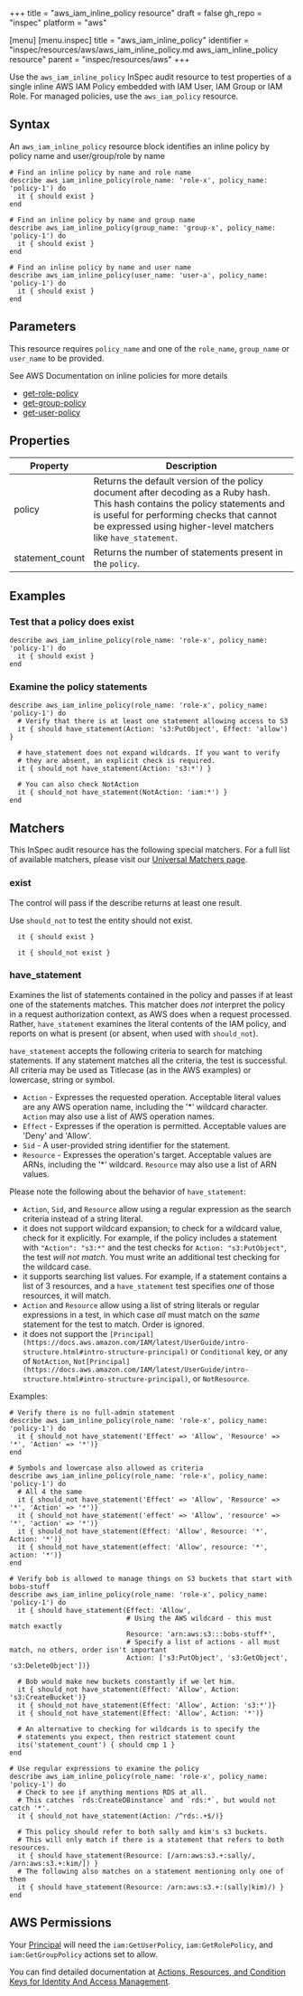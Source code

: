 +++
title = "aws_iam_inline_policy resource"
draft = false
gh_repo = "inspec"
platform = "aws"

[menu]
  [menu.inspec]
    title = "aws_iam_inline_policy"
    identifier = "inspec/resources/aws/aws_iam_inline_policy.md aws_iam_inline_policy resource"
    parent = "inspec/resources/aws"
+++

Use the `aws_iam_inline_policy` InSpec audit resource to test properties of a single inline AWS IAM Policy embedded with IAM User, IAM Group or IAM Role. For managed policies, use the `aws_iam_policy` resource.

## Syntax

An `aws_iam_inline_policy` resource block identifies an inline policy by policy name and user/group/role by name

    # Find an inline policy by name and role name
    describe aws_iam_inline_policy(role_name: 'role-x', policy_name: 'policy-1') do
      it { should exist }
    end

    # Find an inline policy by name and group name
    describe aws_iam_inline_policy(group_name: 'group-x', policy_name: 'policy-1') do
      it { should exist }
    end

    # Find an inline policy by name and user name
    describe aws_iam_inline_policy(user_name: 'user-a', policy_name: 'policy-1') do
      it { should exist }
    end

## Parameters

This resource requires `policy_name` and one of the `role_name`, `group_name` or `user_name` to be provided.

See AWS Documentation on inline policies for more details

- [get-role-policy](https://awscli.amazonaws.com/v2/documentation/api/latest/reference/iam/get-role-policy.html)
- [get-group-policy](https://awscli.amazonaws.com/v2/documentation/api/latest/reference/iam/get-group-policy.html)
- [get-user-policy](https://awscli.amazonaws.com/v2/documentation/api/latest/reference/iam/get-user-policy.html)

## Properties

| Property        | Description                                                                                                                                                                                                                                |
| --------------- | ------------------------------------------------------------------------------------------------------------------------------------------------------------------------------------------------------------------------------------------ |
| policy          | Returns the default version of the policy document after decoding as a Ruby hash. This hash contains the policy statements and is useful for performing checks that cannot be expressed using higher-level matchers like `have_statement`. |
| statement_count | Returns the number of statements present in the `policy`.                                                                                                                                                                                  |

## Examples

### Test that a policy does exist

    describe aws_iam_inline_policy(role_name: 'role-x', policy_name: 'policy-1') do
      it { should exist }
    end

### Examine the policy statements

    describe aws_iam_inline_policy(role_name: 'role-x', policy_name: 'policy-1') do
      # Verify that there is at least one statement allowing access to S3
      it { should have_statement(Action: 's3:PutObject', Effect: 'allow') }

      # have_statement does not expand wildcards. If you want to verify
      # they are absent, an explicit check is required.
      it { should_not have_statement(Action: 's3:*') }

      # You can also check NotAction
      it { should_not have_statement(NotAction: 'iam:*') }
    end

## Matchers

This InSpec audit resource has the following special matchers. For a full list of available matchers, please visit our [Universal Matchers page](/inspec/matchers/).

### exist

The control will pass if the describe returns at least one result.

Use `should_not` to test the entity should not exist.

      it { should exist }

      it { should_not exist }

### have_statement

Examines the list of statements contained in the policy and passes if at least
one of the statements matches. This matcher does _not_ interpret the policy in a
request authorization context, as AWS does when a request processed. Rather,
`have_statement` examines the literal contents of the IAM policy, and reports on
what is present (or absent, when used with `should_not`).

`have_statement` accepts the following criteria to search for matching statements.
If any statement matches all the criteria, the test is successful. All criteria
may be used as Titlecase (as in the AWS examples) or lowercase, string or symbol.

- `Action` - Expresses the requested operation. Acceptable literal values are any AWS operation name, including the '\*' wildcard character. `Action` may also use a list of AWS operation names.
- `Effect` - Expresses if the operation is permitted. Acceptable values are 'Deny' and 'Allow'.
- `Sid` - A user-provided string identifier for the statement.
- `Resource` - Expresses the operation's target. Acceptable values are ARNs, including the '\*' wildcard. `Resource` may also use a list of ARN values.

Please note the following about the behavior of `have_statement`:

- `Action`, `Sid`, and `Resource` allow using a regular expression as the search criteria instead of a string literal.
- it does not support wildcard expansion; to check for a wildcard value, check for it explicitly. For example, if the policy includes a statement with `"Action": "s3:*"` and the test checks for `Action: "s3:PutObject"`, the test _will not match_. You must write an additional test checking for the wildcard case.
- it supports searching list values. For example, if a statement contains a list of 3 resources, and a `have_statement` test specifies _one_ of those resources, it will match.
- `Action` and `Resource` allow using a list of string literals or regular expressions in a test, in which case _all_ must match on the _same_ statement for the test to match. Order is ignored.
- it does not support the `[Principal](https://docs.aws.amazon.com/IAM/latest/UserGuide/intro-structure.html#intro-structure-principal)` or `Conditional` key, or any of `NotAction`, `Not[Principal](https://docs.aws.amazon.com/IAM/latest/UserGuide/intro-structure.html#intro-structure-principal)`, or `NotResource`.

Examples:

    # Verify there is no full-admin statement
    describe aws_iam_inline_policy(role_name: 'role-x', policy_name: 'policy-1') do
      it { should_not have_statement('Effect' => 'Allow', 'Resource' => '*', 'Action' => '*')}
    end

    # Symbols and lowercase also allowed as criteria
    describe aws_iam_inline_policy(role_name: 'role-x', policy_name: 'policy-1') do
      # All 4 the same
      it { should_not have_statement('Effect' => 'Allow', 'Resource' => '*', 'Action' => '*')}
      it { should_not have_statement('effect' => 'Allow', 'resource' => '*', 'action' => '*')}
      it { should_not have_statement(Effect: 'Allow', Resource: '*', Action: '*')}
      it { should_not have_statement(effect: 'Allow', resource: '*', action: '*')}
    end

    # Verify bob is allowed to manage things on S3 buckets that start with bobs-stuff
    describe aws_iam_inline_policy(role_name: 'role-x', policy_name: 'policy-1') do
      it { should have_statement(Effect: 'Allow',
                                 # Using the AWS wildcard - this must match exactly
                                 Resource: 'arn:aws:s3:::bobs-stuff*',
                                 # Specify a list of actions - all must match, no others, order isn't important
                                 Action: ['s3:PutObject', 's3:GetObject', 's3:DeleteObject'])}

      # Bob would make new buckets constantly if we let him.
      it { should_not have_statement(Effect: 'Allow', Action: 's3:CreateBucket')}
      it { should_not have_statement(Effect: 'Allow', Action: 's3:*')}
      it { should_not have_statement(Effect: 'Allow', Action: '*')}

      # An alternative to checking for wildcards is to specify the
      # statements you expect, then restrict statement count
      its('statement_count') { should cmp 1 }
    end

    # Use regular expressions to examine the policy
    describe aws_iam_inline_policy(role_name: 'role-x', policy_name: 'policy-1') do
      # Check to see if anything mentions RDS at all.
      # This catches `rds:CreateDBinstance` and `rds:*`, but would not catch '*'.
      it { should_not have_statement(Action: /^rds:.+$/)}

      # This policy should refer to both sally and kim's s3 buckets.
      # This will only match if there is a statement that refers to both resources.
      it { should have_statement(Resource: [/arn:aws:s3.+:sally/, /arn:aws:s3.+:kim/]) }
      # The following also matches on a statement mentioning only one of them
      it { should have_statement(Resource: /arn:aws:s3.+:(sally|kim)/) }
    end

## AWS Permissions

Your [Principal](https://docs.aws.amazon.com/IAM/latest/UserGuide/intro-structure.html#intro-structure-principal) will need the `iam:GetUserPolicy`, `iam:GetRolePolicy`, and `iam:GetGroupPolicy` actions set to allow.

You can find detailed documentation at [Actions, Resources, and Condition Keys for Identity And Access Management](https://docs.aws.amazon.com/IAM/latest/UserGuide/list_identityandaccessmanagement.html).
